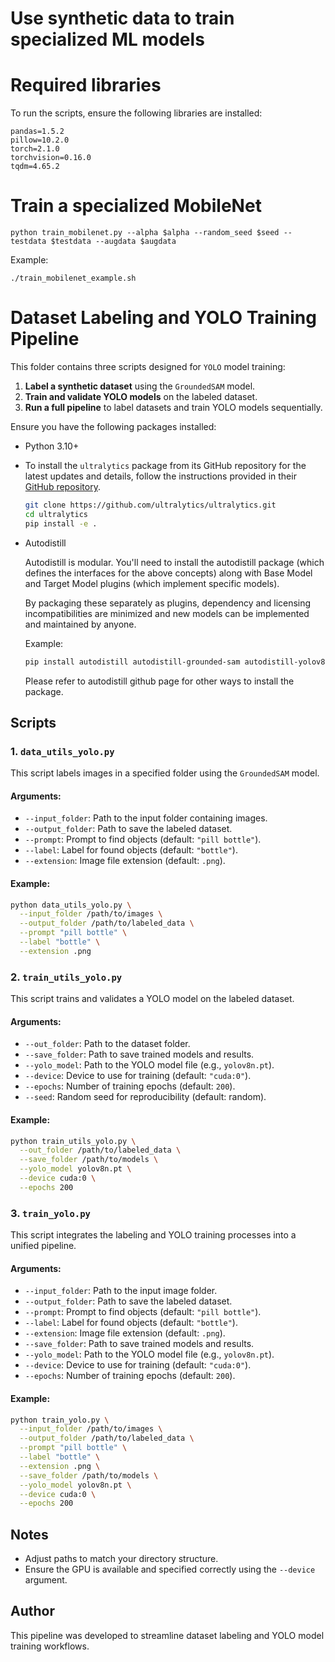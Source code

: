 # Use synthetic data to train specialized ML models

# Required libraries
To run the scripts, ensure the following libraries are installed:
```
pandas=1.5.2
pillow=10.2.0
torch=2.1.0
torchvision=0.16.0
tqdm=4.65.2
```

# Train a specialized MobileNet
```
python train_mobilenet.py --alpha $alpha --random_seed $seed --testdata $testdata --augdata $augdata
```
Example:
```
./train_mobilenet_example.sh
```

# Dataset Labeling and YOLO Training Pipeline
This folder contains three scripts designed for `YOLO` model training:
1. **Label a synthetic dataset** using the `GroundedSAM` model.
2. **Train and validate YOLO models** on the labeled dataset.
3. **Run a full pipeline** to label datasets and train YOLO models sequentially.

Ensure you have the following packages installed:

- Python 3.10+
- To install the `ultralytics` package from its GitHub repository for the latest updates and details, follow the instructions provided in their [GitHub repository](https://github.com/ultralytics/ultralytics).
  ```bash
  git clone https://github.com/ultralytics/ultralytics.git
  cd ultralytics
  pip install -e .
  ```
- Autodistill

  Autodistill is modular. You'll need to install the autodistill package (which defines the interfaces for the above concepts) along with Base Model and Target Model plugins (which implement specific models).
  
  By packaging these separately as plugins, dependency and licensing incompatibilities are minimized and new models can be implemented and maintained by anyone.
  
  Example:
    ```bash
    pip install autodistill autodistill-grounded-sam autodistill-yolov8
    ```
  
  Please refer to autodistill github page for other ways to install the package.

## Scripts

### 1. `data_utils_yolo.py`
This script labels images in a specified folder using the `GroundedSAM` model.

#### Arguments:
- `--input_folder`: Path to the input folder containing images.
- `--output_folder`: Path to save the labeled dataset.
- `--prompt`: Prompt to find objects (default: `"pill bottle"`).
- `--label`: Label for found objects (default: `"bottle"`).
- `--extension`: Image file extension (default: `.png`).

#### Example:
```bash
python data_utils_yolo.py \
  --input_folder /path/to/images \
  --output_folder /path/to/labeled_data \
  --prompt "pill bottle" \
  --label "bottle" \
  --extension .png
```

### 2. `train_utils_yolo.py`
This script trains and validates a YOLO model on the labeled dataset.

#### Arguments:
- `--out_folder`: Path to the dataset folder.
- `--save_folder`: Path to save trained models and results.
- `--yolo_model`: Path to the YOLO model file (e.g., `yolov8n.pt`).
- `--device`: Device to use for training (default: `"cuda:0"`).
- `--epochs`: Number of training epochs (default: `200`).
- `--seed`: Random seed for reproducibility (default: random).

#### Example:
```bash
python train_utils_yolo.py \
  --out_folder /path/to/labeled_data \
  --save_folder /path/to/models \
  --yolo_model yolov8n.pt \
  --device cuda:0 \
  --epochs 200
```

### 3. `train_yolo.py`
This script integrates the labeling and YOLO training processes into a unified pipeline.

#### Arguments:
- `--input_folder`: Path to the input image folder.
- `--output_folder`: Path to save the labeled dataset.
- `--prompt`: Prompt to find objects (default: `"pill bottle"`).
- `--label`: Label for found objects (default: `"bottle"`).
- `--extension`: Image file extension (default: `.png`).
- `--save_folder`: Path to save trained models and results.
- `--yolo_model`: Path to the YOLO model file (e.g., `yolov8n.pt`).
- `--device`: Device to use for training (default: `"cuda:0"`).
- `--epochs`: Number of training epochs (default: `200`).

#### Example:
```bash
python train_yolo.py \
  --input_folder /path/to/images \
  --output_folder /path/to/labeled_data \
  --prompt "pill bottle" \
  --label "bottle" \
  --extension .png \
  --save_folder /path/to/models \
  --yolo_model yolov8n.pt \
  --device cuda:0 \
  --epochs 200
```

## Notes
- Adjust paths to match your directory structure.
- Ensure the GPU is available and specified correctly using the `--device` argument.

## Author
This pipeline was developed to streamline dataset labeling and YOLO model training workflows.

